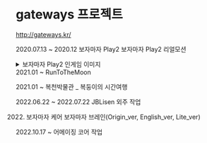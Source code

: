 # gateways 프로젝트

http://gateways.kr/



2020.07.13 ~ 2020.12 보자마자 Play2
                     보자마자 Play2 리얼모션
<details>
<summary> 보자마자 Play2 인게임 이미지</summary>

</details>                     
2021.01 ~ RunToTheMoon

2021.01 ~ 복천박물관 _ 복둥이의 시간여행

2022.06.22 ~ 2022.07.22  JBLisen 외주 작업

2022.  보자마자 케어
       보자마자 브레인(Origin_ver, English_ver, Lite_ver)
       
2022.10.17 ~ 어메이징 코어 작업
